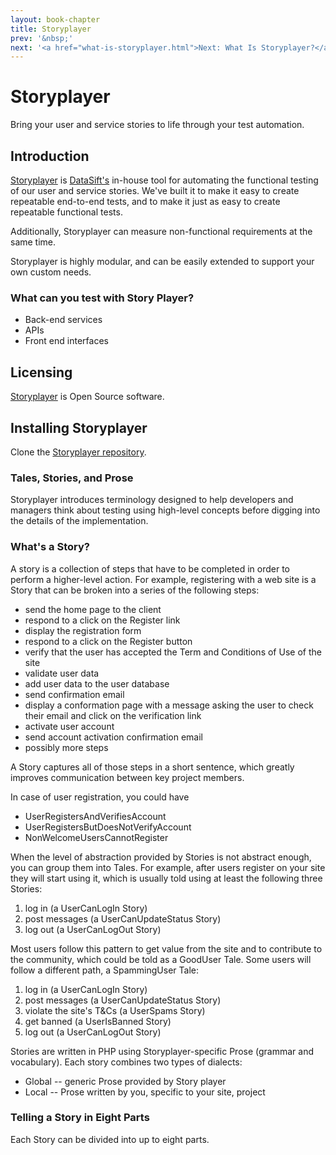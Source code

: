 ```yaml
---
layout: book-chapter
title: Storyplayer
prev: '&nbsp;'
next: '<a href="what-is-storyplayer.html">Next: What Is Storyplayer?</a>'
---
```


# Storyplayer

Bring your user and service stories to life through your test automation.

## Introduction

[Storyplayer](https://github.com/datasift/storyplayer) is [DataSift's](http://datasift.com) in-house tool for automating the functional testing of our user and service stories.  We've built it to make it easy to create repeatable end-to-end tests, and to make it just as easy to create repeatable functional tests.

Additionally, Storyplayer can measure non-functional requirements at the same time.

Storyplayer is highly modular, and can be easily extended to support your own custom needs.

### What can you test with Story Player?

 * Back-end services
 * APIs
 * Front end interfaces

## Licensing

[Storyplayer](https://github.com/datasift/storyplayer) is Open Source software.

## Installing Storyplayer

Clone the [Storyplayer repository](https://github.com/datasift/storyplayer). 

### Tales, Stories, and Prose

Storyplayer introduces terminology designed to help developers and managers think about testing using high-level concepts before digging into the details of the implementation. 

### What's a Story?

A story is a collection of steps that have to be completed in order to perform a higher-level action.  For example, registering with a web site is a Story that can be broken into a series of the following steps:

 * send the home page to the client
 * respond to a click on the Register link
 * display the registration form
 * respond to a click on the Register button
 * verify that the user has accepted the Term and Conditions of Use of the site
 * validate user data
 * add user data to the user database
 * send confirmation email
 * display a conformation page with a message asking the user to check their email and click on the verification link
 * activate user account
 * send account activation confirmation email
 * possibly more steps
 
A Story captures all of those steps in a short sentence, which greatly improves communication between key project members.

In case of user registration, you could have 

 * UserRegistersAndVerifiesAccount
 * UserRegistersButDoesNotVerifyAccount
 * NonWelcomeUsersCannotRegister

When the level of abstraction provided by Stories is not abstract enough, you can group them into Tales. For example, after users register on your site they will start using it, which is usually told using at least the following three Stories:

 1. log in (a UserCanLogIn Story)
 2. post messages (a UserCanUpdateStatus Story)
 3. log out (a UserCanLogOut Story)

Most users follow this pattern to get value from the site and to contribute to the community, which could be told as a GoodUser Tale.  Some users will follow a different path, a SpammingUser Tale:

 1. log in (a UserCanLogIn Story)
 2. post messages (a UserCanUpdateStatus Story)
 3. violate the site's T&Cs (a UserSpams Story)
 4. get banned (a UserIsBanned Story)
 5. log out (a UserCanLogOut Story)

Stories are written in PHP using Storyplayer-specific Prose (grammar and vocabulary).  Each story combines two types of dialects: 

 * Global -- generic Prose provided by Story player
 * Local -- Prose written by you, specific to your site, project

### Telling a Story in Eight Parts

Each Story can be divided into up to eight parts.
